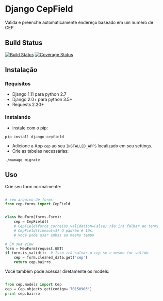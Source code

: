 # Django CepField

Valida e preenche automaticamente endereço baseado em um numero de CEP.

## Build Status

[![Build Status](https://travis-ci.org/mbodock/django-cepfield.svg?branch=master)](https://travis-ci.org/mbodock/django-cepfield/)
[![Coverage Status](https://coveralls.io/repos/github/mbodock/django-cepfield/badge.svg?branch=master)](https://coveralls.io/github/mbodock/django-cepfield?branch=master)


## Instalação

### Requisitos

* Django 1.11 para python 2.7
* Django 2.0+ para python 3.5+
* Requests 2.20+


### Instalando


* Instale com o pip:

```shell
pip install django-cepfield
```

* Adicione a App `cep` ao seu `INSTALLED_APPS` localizado em seu settings.
* Crie as tabelas necessárias:

```shell
./manage migrate
```


## Uso

Crie seu form normalmente:

```python

# seu arquivo de forms
from cep.forms import CepField


class MeuForm(forms.Form):
    cep = CepField()
    # CepField(force_correios_validation=False) não irá falhar ao tentar conectar-se aos correios
    # CepField(timeout=3) O padrão é 10s.
    # Você pode usar ambas ao mesmo tempo

# Em sua view
form = MeuForm(request.GET)
if form.is_valid():  # Isso irá salvar o cep se o mesmo for válido
    cep = form.cleaned_data.get('cep')
    return cep.bairro
```

Você também pode acessar diretamente os models:

```python

from cep.models import Cep
cep = Cep.objects.get(codigo='70150903')
print cep.bairro
```
